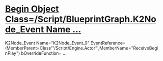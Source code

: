 # [Begin Object Class=/Script/BlueprintGraph.K2Node_Event Name ...](https://blueprintue.com/blueprint/tckuwhkh/)

K2Node_Event Name="K2Node_Event_0" EventReference=(MemberParent=Class'"/Script/Engine.Actor"',MemberName="ReceiveBeginPlay") bOverrideFunction= ...